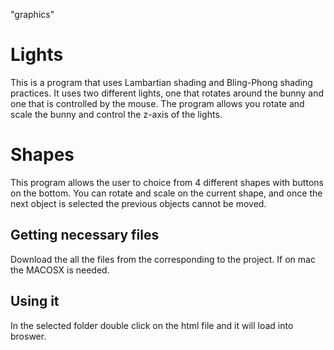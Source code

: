 "graphics" 
# Lights

This is a program that uses Lambartian shading and Bling-Phong shading practices.  It uses two different lights, one that rotates around the bunny and one that is controlled by the mouse.  The program allows you rotate and scale the bunny and control the z-axis of the lights.

# Shapes
This program allows the user to choice from 4 different shapes with buttons on the bottom. You can rotate and scale on the current shape, and once the next object is selected the previous objects cannot be moved.


## Getting necessary files
Download the all the files from the corresponding to the project. If on mac the MACOSX is needed. 

## Using it
In the selected folder double click on the html file and it will load into broswer.



```
